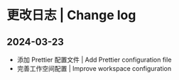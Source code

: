 # 更改日志 | Change log

## 2024-03-23

- 添加 Prettier 配置文件 | Add Prettier configuration file
- 完善工作空间配置 | Improve workspace configuration
